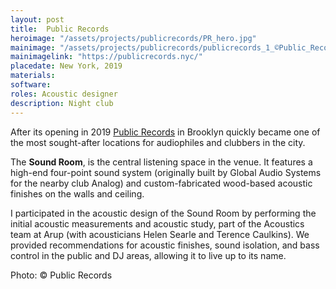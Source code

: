 ```yaml
---
layout: post
title:  Public Records
heroimage: "/assets/projects/publicrecords/PR_hero.jpg"
mainimage: "/assets/projects/publicrecords/publicrecords_1_©Public_Records.jpg"
mainimagelink: "https://publicrecords.nyc/"
placedate: New York, 2019
materials:
software:
roles: Acoustic designer
description: Night club
---
```

<div class="project-narrative">

<p>
	After its opening in 2019 <a href="https://publicrecords.nyc/">Public Records</a> in Brooklyn quickly became one of the most sought-after locations for audiophiles and clubbers in the city.
</p>
	
<p>
	The <b>Sound Room</b>, is the central listening space in the venue. It features a high-end four-point sound system (originally built by Global Audio Systems for the nearby club Analog) and custom-fabricated wood-based acoustic finishes on the walls and ceiling.
</p>

<p>
	I participated in the acoustic design of the Sound Room by performing the initial acoustic measurements and acoustic study, part of the Acoustics team at Arup (with acousticians Helen Searle and Terence Caulkins). We provided recommendations for acoustic finishes, sound isolation, and bass control in the public and DJ areas, allowing it to live up to its name.
</p>

</div>

<div class="project-media">
<p class="inline-descr">Photo: © Public Records</p>
</div>
